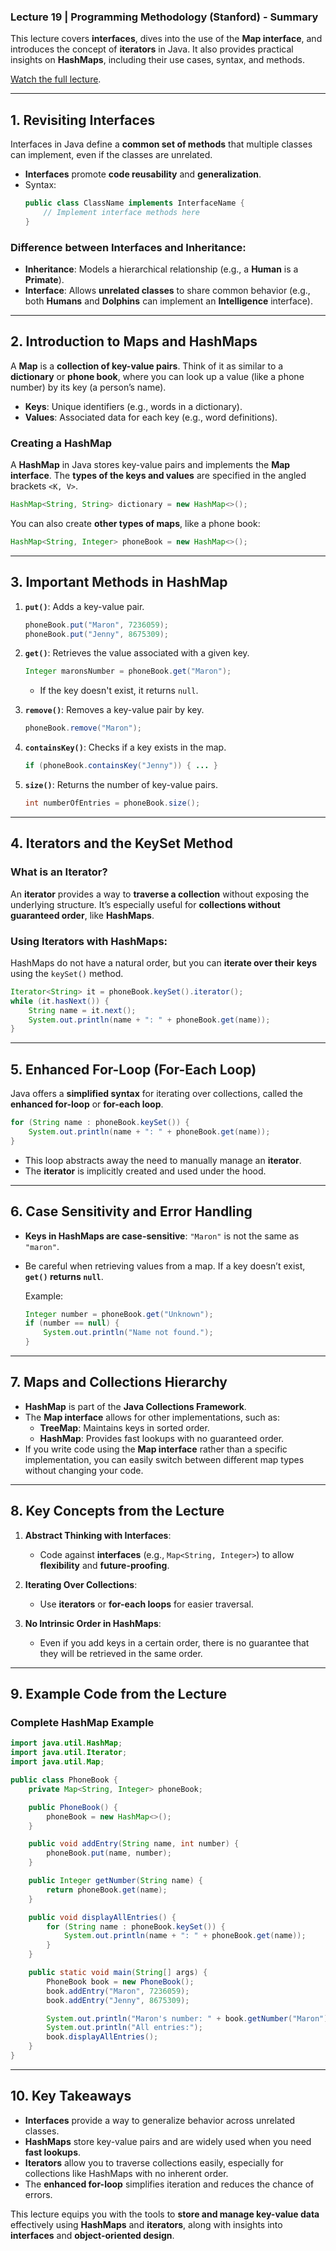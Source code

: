 ### **Lecture 19 | Programming Methodology (Stanford) - Summary**

This lecture covers **interfaces**, dives into the use of the **Map interface**, and introduces the concept of **iterators** in Java. It also provides practical insights on **HashMaps**, including their use cases, syntax, and methods.

[Watch the full lecture](https://www.youtube.com/watch?v=MxBx1km7WNk).

---

## **1. Revisiting Interfaces**

Interfaces in Java define a **common set of methods** that multiple classes can implement, even if the classes are unrelated.

- **Interfaces** promote **code reusability** and **generalization**.
- Syntax:
  ```java
  public class ClassName implements InterfaceName {
      // Implement interface methods here
  }
  ```

### **Difference between Interfaces and Inheritance:**

- **Inheritance**: Models a hierarchical relationship (e.g., a **Human** is a **Primate**).
- **Interface**: Allows **unrelated classes** to share common behavior (e.g., both **Humans** and **Dolphins** can implement an **Intelligence** interface).

---

## **2. Introduction to Maps and HashMaps**

A **Map** is a **collection of key-value pairs**. Think of it as similar to a **dictionary** or **phone book**, where you can look up a value (like a phone number) by its key (a person’s name).

- **Keys**: Unique identifiers (e.g., words in a dictionary).
- **Values**: Associated data for each key (e.g., word definitions).

### **Creating a HashMap**

A **HashMap** in Java stores key-value pairs and implements the **Map interface**. The **types of the keys and values** are specified in the angled brackets `<K, V>`.

```java
HashMap<String, String> dictionary = new HashMap<>();
```

You can also create **other types of maps**, like a phone book:

```java
HashMap<String, Integer> phoneBook = new HashMap<>();
```

---

## **3. Important Methods in HashMap**

1. **`put()`**: Adds a key-value pair.

   ```java
   phoneBook.put("Maron", 7236059);
   phoneBook.put("Jenny", 8675309);
   ```

2. **`get()`**: Retrieves the value associated with a given key.

   ```java
   Integer maronsNumber = phoneBook.get("Maron");
   ```

   - If the key doesn't exist, it returns `null`.

3. **`remove()`**: Removes a key-value pair by key.

   ```java
   phoneBook.remove("Maron");
   ```

4. **`containsKey()`**: Checks if a key exists in the map.

   ```java
   if (phoneBook.containsKey("Jenny")) { ... }
   ```

5. **`size()`**: Returns the number of key-value pairs.
   ```java
   int numberOfEntries = phoneBook.size();
   ```

---

## **4. Iterators and the KeySet Method**

### **What is an Iterator?**

An **iterator** provides a way to **traverse a collection** without exposing the underlying structure. It’s especially useful for **collections without guaranteed order**, like **HashMaps**.

### **Using Iterators with HashMaps:**

HashMaps do not have a natural order, but you can **iterate over their keys** using the `keySet()` method.

```java
Iterator<String> it = phoneBook.keySet().iterator();
while (it.hasNext()) {
    String name = it.next();
    System.out.println(name + ": " + phoneBook.get(name));
}
```

---

## **5. Enhanced For-Loop (For-Each Loop)**

Java offers a **simplified syntax** for iterating over collections, called the **enhanced for-loop** or **for-each loop**.

```java
for (String name : phoneBook.keySet()) {
    System.out.println(name + ": " + phoneBook.get(name));
}
```

- This loop abstracts away the need to manually manage an **iterator**.
- The **iterator** is implicitly created and used under the hood.

---

## **6. Case Sensitivity and Error Handling**

- **Keys in HashMaps are case-sensitive**: `"Maron"` is not the same as `"maron"`.
- Be careful when retrieving values from a map. If a key doesn’t exist, **`get()` returns `null`**.

  Example:

  ```java
  Integer number = phoneBook.get("Unknown");
  if (number == null) {
      System.out.println("Name not found.");
  }
  ```

---

## **7. Maps and Collections Hierarchy**

- **HashMap** is part of the **Java Collections Framework**.
- The **Map interface** allows for other implementations, such as:
  - **TreeMap**: Maintains keys in sorted order.
  - **HashMap**: Provides fast lookups with no guaranteed order.
- If you write code using the **Map interface** rather than a specific implementation, you can easily switch between different map types without changing your code.

---

## **8. Key Concepts from the Lecture**

1. **Abstract Thinking with Interfaces**:

   - Code against **interfaces** (e.g., `Map<String, Integer>`) to allow **flexibility** and **future-proofing**.

2. **Iterating Over Collections**:

   - Use **iterators** or **for-each loops** for easier traversal.

3. **No Intrinsic Order in HashMaps**:
   - Even if you add keys in a certain order, there is no guarantee that they will be retrieved in the same order.

---

## **9. Example Code from the Lecture**

### **Complete HashMap Example**

```java
import java.util.HashMap;
import java.util.Iterator;
import java.util.Map;

public class PhoneBook {
    private Map<String, Integer> phoneBook;

    public PhoneBook() {
        phoneBook = new HashMap<>();
    }

    public void addEntry(String name, int number) {
        phoneBook.put(name, number);
    }

    public Integer getNumber(String name) {
        return phoneBook.get(name);
    }

    public void displayAllEntries() {
        for (String name : phoneBook.keySet()) {
            System.out.println(name + ": " + phoneBook.get(name));
        }
    }

    public static void main(String[] args) {
        PhoneBook book = new PhoneBook();
        book.addEntry("Maron", 7236059);
        book.addEntry("Jenny", 8675309);

        System.out.println("Maron's number: " + book.getNumber("Maron"));
        System.out.println("All entries:");
        book.displayAllEntries();
    }
}
```

---

## **10. Key Takeaways**

- **Interfaces** provide a way to generalize behavior across unrelated classes.
- **HashMaps** store key-value pairs and are widely used when you need **fast lookups**.
- **Iterators** allow you to traverse collections easily, especially for collections like HashMaps with no inherent order.
- The **enhanced for-loop** simplifies iteration and reduces the chance of errors.

This lecture equips you with the tools to **store and manage key-value data** effectively using **HashMaps** and **iterators**, along with insights into **interfaces** and **object-oriented design**.

